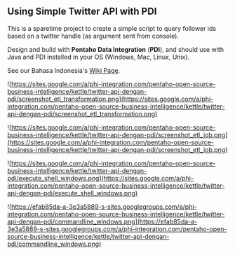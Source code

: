 ## Using Simple Twitter API with PDI ##

This is a sparetime project to create a simple script to query follower ids based on a twitter handle (as argument sent from console).

Design and build with **Pentaho Data Integration** (**PDI**), and should use with Java and PDI installed in your OS (Windows, Mac, Linux, Unix).

See our Bahasa Indonesia's [Wiki Page](http://code.google.com/p/pdi-twitter/wiki/bagaimana_ini_bekerja?tm=6).

![https://sites.google.com/a/phi-integration.com/pentaho-open-source-business-intelligence/kettle/twitter-api-dengan-pdi/screenshot_etl_transformation.png](https://sites.google.com/a/phi-integration.com/pentaho-open-source-business-intelligence/kettle/twitter-api-dengan-pdi/screenshot_etl_transformation.png)

![https://sites.google.com/a/phi-integration.com/pentaho-open-source-business-intelligence/kettle/twitter-api-dengan-pdi/screenshot_etl_job.png](https://sites.google.com/a/phi-integration.com/pentaho-open-source-business-intelligence/kettle/twitter-api-dengan-pdi/screenshot_etl_job.png)

![https://sites.google.com/a/phi-integration.com/pentaho-open-source-business-intelligence/kettle/twitter-api-dengan-pdi/execute_shell_windows.png](https://sites.google.com/a/phi-integration.com/pentaho-open-source-business-intelligence/kettle/twitter-api-dengan-pdi/execute_shell_windows.png)

![https://efab85da-a-3e3a5889-s-sites.googlegroups.com/a/phi-integration.com/pentaho-open-source-business-intelligence/kettle/twitter-api-dengan-pdi/commandline_windows.png](https://efab85da-a-3e3a5889-s-sites.googlegroups.com/a/phi-integration.com/pentaho-open-source-business-intelligence/kettle/twitter-api-dengan-pdi/commandline_windows.png)